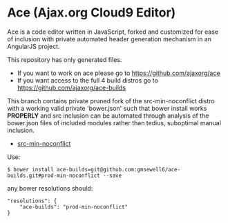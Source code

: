 Ace (Ajax.org Cloud9 Editor)
============================

Ace is a code editor written in JavaScript, forked and customized for ease of
inclusion with private automated header generation mechanism in an AngularJS
project.

This repository has only generated files.
- If you want to work on ace please go to https://github.com/ajaxorg/ace
- If you want access to the full 4 build distros go to https://github.com/ajaxorg/ace-builds 

This branch contains private pruned fork of the src-min-noconflict distro
with a working valid private 'bower.json' such that bower install 
works **PROPERLY** and src inclusion can be automated through analysis
of the bower.json files of included modules rather than tedius, suboptimal
manual inclusion.

 * [src-min-noconflict](https://github.com/ajaxorg/ace-builds/tree/master/src-min-noconflict)
 
Use:
```
$ bower install ace-builds=git@github.com:gmsewell6/ace-builds.git#prod-min-noconflict --save
```
any bower resolutions should:
```
"resolutions": {
	"ace-builds": "prod-min-noconflict"
}
```
